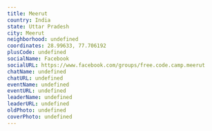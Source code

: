 ```yaml
---
title: Meerut
country: India
state: Uttar Pradesh
city: Meerut
neighborhood: undefined
coordinates: 28.99633, 77.706192
plusCode: undefined
socialName: Facebook
socialURL: https://www.facebook.com/groups/free.code.camp.meerut
chatName: undefined
chatURL: undefined
eventName: undefined
eventURL: undefined
leaderName: undefined
leaderURL: undefined
oldPhoto: undefined
coverPhoto: undefined
---
```

